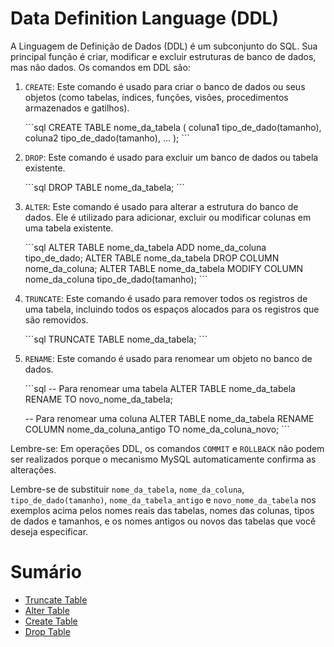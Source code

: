 # Data Definition Language (DDL)

A Linguagem de Definição de Dados (DDL) é um subconjunto do SQL. Sua principal função é criar, modificar e excluir estruturas de banco de dados, mas não dados. Os comandos em DDL são:

1. `CREATE`: Este comando é usado para criar o banco de dados ou seus objetos (como tabelas, índices, funções, visões, procedimentos armazenados e gatilhos).

    \```sql
    CREATE TABLE nome_da_tabela (
        coluna1 tipo_de_dado(tamanho),
        coluna2 tipo_de_dado(tamanho),
        ...
    );
    \```

2. `DROP`: Este comando é usado para excluir um banco de dados ou tabela existente.

    \```sql
    DROP TABLE nome_da_tabela;
    \```

3. `ALTER`: Este comando é usado para alterar a estrutura do banco de dados. Ele é utilizado para adicionar, excluir ou modificar colunas em uma tabela existente.

    \```sql
    ALTER TABLE nome_da_tabela ADD nome_da_coluna tipo_de_dado;
    ALTER TABLE nome_da_tabela DROP COLUMN nome_da_coluna;
    ALTER TABLE nome_da_tabela MODIFY COLUMN nome_da_coluna tipo_de_dado(tamanho);
    \```

4. `TRUNCATE`: Este comando é usado para remover todos os registros de uma tabela, incluindo todos os espaços alocados para os registros que são removidos.

    \```sql
    TRUNCATE TABLE nome_da_tabela;
    \```

5. `RENAME`: Este comando é usado para renomear um objeto no banco de dados.

    \```sql
    -- Para renomear uma tabela
    ALTER TABLE nome_da_tabela
    RENAME TO novo_nome_da_tabela;
    
    -- Para renomear uma coluna
    ALTER TABLE nome_da_tabela
    RENAME COLUMN nome_da_coluna_antigo TO nome_da_coluna_novo;
    \```

Lembre-se: Em operações DDL, os comandos `COMMIT` e `ROLLBACK` não podem ser realizados porque o mecanismo MySQL automaticamente confirma as alterações.

Lembre-se de substituir `nome_da_tabela`, `nome_da_coluna`, `tipo_de_dado(tamanho)`, `nome_da_tabela_antigo` e `novo_nome_da_tabela` nos exemplos acima pelos nomes reais das tabelas, nomes das colunas, tipos de dados e tamanhos, e os nomes antigos ou novos das tabelas que você deseja especificar.


# Sumário
- [Truncate Table](./truncate-table/README.md)
- [Alter Table](./alter-table/README.md)
- [Create Table](./create-table/README.md)
- [Drop Table](./drop-table/README.md)
